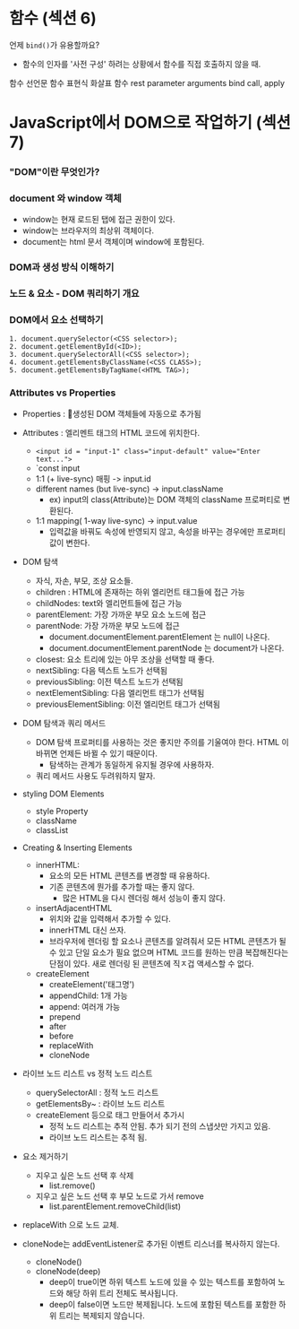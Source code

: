 # 함수 (섹션 6)
언제 `bind()`가 유용할까요?
* 함수의 인자를 '사전 구성' 하려는 상황에서 함수를 직접 호출하지 않을 때. 

함수 선언문
함수 표현식
화살표 함수
rest parameter
arguments
bind
call, apply

# JavaScript에서 DOM으로 작업하기 (섹션 7)

### "DOM"이란 무엇인가?
### document 와 window 객체
- window는 현재 로드된 탭에 접근 권한이 있다.
- window는 브라우저의 최상위 객체이다.
- document는 html 문서 객체이며 window에 포함된다.

### DOM과 생성 방식 이해하기
### 노드 & 요소 - DOM 쿼리하기 개요
### DOM에서 요소 선택하기
	1. document.querySelector(<CSS selector>);
	2. document.getElementById(<ID>);
	3. document.querySelectorAll(<CSS selector>);
	4. document.getElementsByClassName(<CSS CLASS>);
	5. document.getElementsByTagName(<HTML TAG>);
### Attributes vs Properties
- Properties : 생성된 DOM 객체들에 자동으로 추가됨
- Attributes : 엘리멘트 태그의 HTML 코드에 위치한다.
	- `<input id = "input-1" class="input-default" value="Enter text...">`
	- `const input
	- 1:1 (+ live-sync) 매핑 -> input.id
	- different names (but live-sync) -> input.className
		- ex) input의 class(Attribute)는 DOM 객체의 className 프로퍼티로 변환된다. 
	- 1:1 mapping( 1-way live-sync) -> input.value
		- 입력값을 바꿔도 속성에 반영되지 않고, 속성을 바꾸는 경우에만 프로퍼티 값이 변한다.

- DOM 탐색 
	- 자식, 자손, 부모, 조상 요소들.
	- children : HTML에 존재하는 하위 엘리먼트 태그들에 접근 가능
	- childNodes: text와 엘리먼트들에 접근 가능
	- parentElement: 가장 가까운 부모 요소 노드에 접근
	- parentNode: 가장 가까운 부모 노드에 접근
		- document.documentElement.parentElement 는 null이 나온다.
		- document.documentElement.parentNode 는 document가 나온다.
	- closest: 요소 트리에 있는 아무 조상을 선택할 때 좋다.
	- nextSibling: 다음 텍스트 노드가 선택됨
	- previousSibling: 이전 텍스트 노드가 선택됨
	- nextElementSibling: 다음 엘리먼트 태그가 선택됨
	- previousElementSibling: 이전 엘리먼트 태그가 선택됨
- DOM 탐색과 쿼리 메서드
	- DOM 탐색 프로퍼티를 사용하는 것은 좋지만 주의를 기울여야 한다. HTML 이 바뀌면 언제든 바뀔 수 있기 때문이다.
		- 탐색하는 관계가 동일하게 유지될 경우에 사용하자.
	- 쿼리 메서드 사용도 두려워하지 말자. 
- styling DOM Elements
	- style Property
	- className
	- classList
- Creating & Inserting Elements
	- innerHTML: 
		- 요소의 모든 HTML 콘텐츠를 변경할 때 유용하다.
		- 기존 콘텐츠에 뭔가를 추가할 때는 좋지 않다. 
			- 많은 HTML을 다시 렌더링 해서 성능이 좋지 않다.
	- insertAdjacentHTML
		- 위치와 값을 입력해서 추가할 수 있다. 
		- innerHTML 대신 쓰자.
		- 브라우저에 렌더링 할 요소나 콘텐츠를 알려줘서 모든 HTML 콘텐츠가 될 수 있고 단일 요소가 필요 없으며 HTML 코드를 원하는 만큼 복잡해진다는 단점이 있다. 새로 렌더링 된 콘텐츠에 직ㅈ겁 액세스할 수 없다. 
	- createElement
		- createElement('태그명')
		- appendChild: 1개 가능
		- append: 여러개 가능
		- prepend
		- after
		- before
		- replaceWith
		- cloneNode
- 라이브 노드 리스트 vs 정적 노드 리스트
	- querySelectorAll : 정적 노드 리스트
	- getElementsBy~ : 라이브 노드 리스트
	- createElement 등으로 태그 만들어서 추가시 
		- 정적 노드 리스트는 추적 안됨. 추가 되기 전의 스냅샷만 가지고 있음.
		- 라이브 노드 리스트는 추적 됨. 
- 요소 제거하기
	- 지우고 싶은 노드 선택 후 삭제
		- list.remove()
	- 지우고 싶은 노드 선택 후 부모 노드로 가서 remove
		- list.parentElement.removeChild(list)
- replaceWith 으로 노드 교체.
- cloneNode는 addEventListener로 추가된 이벤트 리스너를 복사하지 않는다. 
	- cloneNode()
	- cloneNode(deep)
		- deep이 true이면 하위 텍스트 노드에 있을 수 있는 텍스트를 포함하여 노드와 해당 하위 트리 전체도 복사됩니다.
		- deep이 false이면 노드만 복제됩니다. 노드에 포함된 텍스트를 포함한 하위 트리는 복제되지 않습니다.